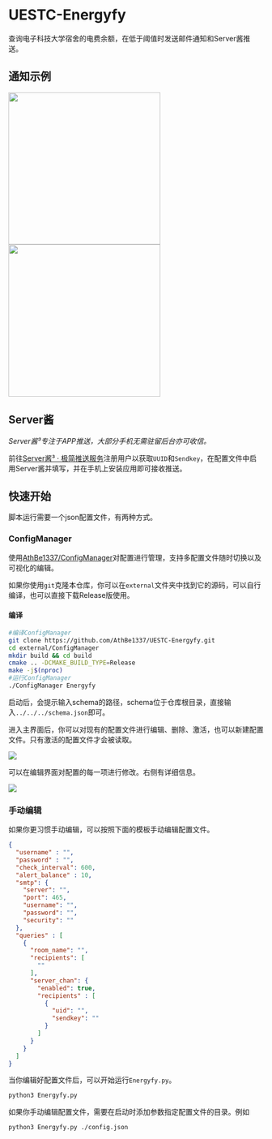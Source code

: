 # UESTC-Energyfy

查询电子科技大学宿舍的电费余额，在低于阈值时发送邮件通知和Server酱推送。

## 通知示例

<img src="https://cloud.athbe.cn/f/Bef9/9USEFCXMK2QMH%602KP%28GX%7DTP.png" width="300" />
<img src="https://cloud.athbe.cn/f/RNtB/578d16a600844487c70255a8e49b6911.jpg" width="300" />

## Server酱

*Server酱³专注于APP推送，大部分手机无需驻留后台亦可收信。*

前往[Server酱³ · 极简推送服务](https://sc3.ft07.com/)注册用户以获取`UUID`和`Sendkey`，在配置文件中启用Server酱并填写，并在手机上安装应用即可接收推送。



## 快速开始

脚本运行需要一个json配置文件，有两种方式。

### ConfigManager

使用[AthBe1337/ConfigManager](https://github.com/AthBe1337/ConfigManager)对配置进行管理，支持多配置文件随时切换以及可视化的编辑。

如果你使用`git`克隆本仓库，你可以在`external`文件夹中找到它的源码，可以自行编译，也可以直接下载Release版使用。

#### 编译

```bash
#编译ConfigManager
git clone https://github.com/AthBe1337/UESTC-Energyfy.git
cd external/ConfigManager
mkdir build && cd build
cmake .. -DCMAKE_BUILD_TYPE=Release
make -j$(nproc)
#运行ConfigManager
./ConfigManager Energyfy
```
启动后，会提示输入schema的路径，schema位于仓库根目录，直接输入`../../../schema.json`即可。

进入主界面后，你可以对现有的配置文件进行编辑、删除、激活，也可以新建配置文件。只有激活的配置文件才会被读取。

![](https://cloud.athbe.cn/f/PVho/F%5BVMI4FNBOFR%5B9ZU%7BM~98G1.png)

可以在编辑界面对配置的每一项进行修改。右侧有详细信息。

![](https://cloud.athbe.cn/f/w3u6/_JIP5@6UUQ9LW%28T%2958H75MJ.png)

### 手动编辑

如果你更习惯手动编辑，可以按照下面的模板手动编辑配置文件。

```json
{
  "username" : "",
  "password" : "",
  "check_interval": 600,
  "alert_balance" : 10,
  "smtp": {
    "server": "",
    "port": 465,
    "username": "",
    "password": "",
    "security": ""
  },
  "queries" : [
    {
      "room_name": "",
      "recipients": [
        ""
      ],
      "server_chan": {
        "enabled": true,
        "recipients" : [
          {
            "uid": "",
            "sendkey": ""
          }
        ]
      }
    }
  ]
}
```

当你编辑好配置文件后，可以开始运行`Energyfy.py`。

```bash
python3 Energyfy.py
```

如果你手动编辑配置文件，需要在启动时添加参数指定配置文件的目录。例如

```bash
python3 Energyfy.py ./config.json
```